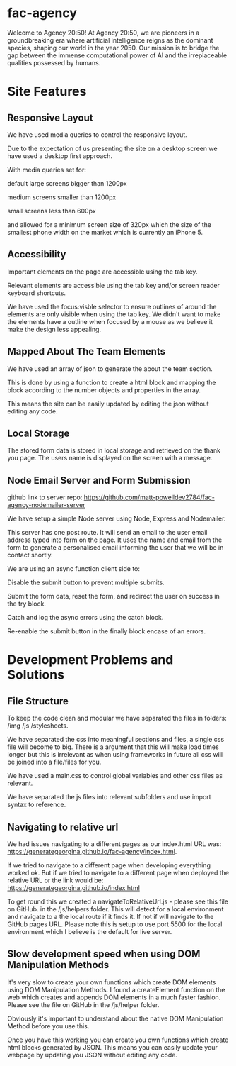 # fac-agency

Welcome to Agency 20:50! At Agency 20:50, we are pioneers in a groundbreaking
era where artificial intelligence reigns as the dominant species, shaping our
world in the year 2050. Our mission is to bridge the gap between the immense
computational power of AI and the irreplaceable qualities possessed by humans.

# Site Features

## Responsive Layout

We have used media queries to control the responsive layout.

Due to the expectation of us presenting the site on a desktop screen we have
used a desktop first approach.

With media queries set for:

default large screens bigger than 1200px

medium screens smaller than 1200px

small screens less than 600px

and allowed for a minimum screen size of 320px which the size of the smallest
phone width on the market which is currently an iPhone 5.

## Accessibility

Important elements on the page are accessible using the tab key.

Relevant elements are accessible using the tab key and/or screen reader keyboard
shortcuts.

We have used the focus:visble selector to ensure outlines of around the elements
are only visible when using the tab key. We didn't want to make the elements
have a outline when focused by a mouse as we believe it make the design less
appealing.

## Mapped About The Team Elements

We have used an array of json to generate the about the team section.

This is done by using a function to create a html block and mapping the block
according to the number objects and properties in the array.

This means the site can be easily updated by editing the json without editing
any code.

## Local Storage

The stored form data is stored in local storage and retrieved on the thank you
page. The users name is displayed on the screen with a message.

## Node Email Server and Form Submission

github link to server repo:
https://github.com/matt-powelldev2784/fac-agency-nodemailer-server

We have setup a simple Node server using Node, Express and Nodemailer.

This server has one post route. It will send an email to the user email address
typed into form on the page. It uses the name and email from the form to
generate a personalised email informing the user that we will be in contact
shortly.

We are using an async function client side to:

Disable the submit button to prevent multiple submits.

Submit the form data, reset the form, and redirect the user on success in the
try block.

Catch and log the async errors using the catch block.

Re-enable the submit button in the finally block encase of an errors.

# Development Problems and Solutions

## File Structure

To keep the code clean and modular we have separated the files in folders: /img
/js /stylesheets.

We have separated the css into meaningful sections and files, a single css file
will become to big. There is a argument that this will make load times longer
but this is irrelevant as when using frameworks in future all css will be joined
into a file/files for you.

We have used a main.css to control global variables and other css files as
relevant.

We have separated the js files into relevant subfolders and use import syntax to
reference.

## Navigating to relative url

We had issues navigating to a different pages as our index.html URL was:
https://generategeorgina.github.io/fac-agency/index.html.

If we tried to navigate to a different page when developing everything worked
ok. But if we tried to navigate to a different page when deployed the relative
URL or the link would be: https://generategeorgina.github.io/index.html

To get round this we created a navigateToRelativeUrl.js - please see this file
on GitHub. in the /js/helpers folder. This will detect for a local environment
and navigate to a the local route if it finds it. If not if will navigate to the
GitHub pages URL. Please note this is setup to use port 5500 for the local
environment which I believe is the default for live server.

## Slow development speed when using DOM Manipulation Methods

It's very slow to create your own functions which create DOM elements using DOM
Manipulation Methods. I found a createElement function on the web which creates
and appends DOM elements in a much faster fashion. Please see the file on GitHub
in the /js/helper folder.

Obviously it's important to understand about the native DOM Manipulation Method
before you use this.

Once you have this working you can create you own functions which create html
blocks generated by JSON. This means you can easily update your webpage by
updating you JSON without editing any code.
